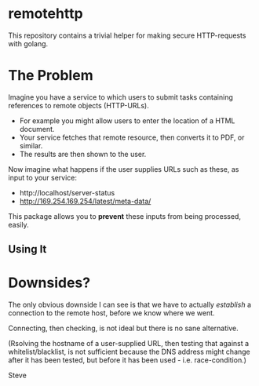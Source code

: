 # remotehttp

This repository contains a trivial helper for making secure HTTP-requests with golang.



# The Problem

Imagine you have a service to which users to submit tasks containing references to remote objects (HTTP-URLs).

* For example you might allow users to enter the location of a HTML document.
* Your service fetches that remote resource, then converts it to PDF, or similar.
* The results are then shown to the user.

Now imagine what happens if the user supplies URLs such as these, as input to your service:

* http://localhost/server-status
* http://169.254.169.254/latest/meta-data/

This package allows you to __prevent__ these inputs from being processed, easily.



## Using It



# Downsides?

The only obvious downside I can see is that we have to actually _establish_ a connection to the remote host, before we know where we went.

Connecting, then checking, is not ideal but there is no sane alternative.

(Rsolving the hostname of a user-supplied URL, then testing that against a whitelist/blacklist, is not sufficient because the DNS address might change after it has been tested, but before it has been used - i.e. race-condition.)

Steve
